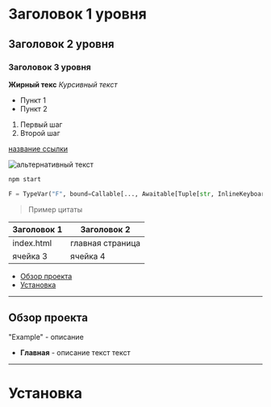 # Заголовок 1 уровня
## Заголовок 2 уровня
### Заголовок 3 уровня

**Жирный текс**
*Курсивный текст*

- Пункт 1
- Пункт 2

1. Первый шаг
2. Второй шаг

[название ссылки](https://example.com)

![альтернативный текст](https://www.google.com/images/branding/googlelogo/2x/googlelogo_light_color_272x92dp.png)

```bash
npm start
```

```python
F = TypeVar("F", bound=Callable[..., Awaitable[Tuple[str, InlineKeyboardMarkup]]])
```

> Пример цитаты

| Заголовок 1 | Заголовок 2 |
|-------------| ------------|
| index.html| главная страница |
| ячейка 3    | ячейка 4    |

- [Обзор проекта](#обзор-проекта)
- [Установка](#установка)

---

## Обзор проекта

"Example" - описание

- **Главная** - описание
текст 
текст

---

# Установка
